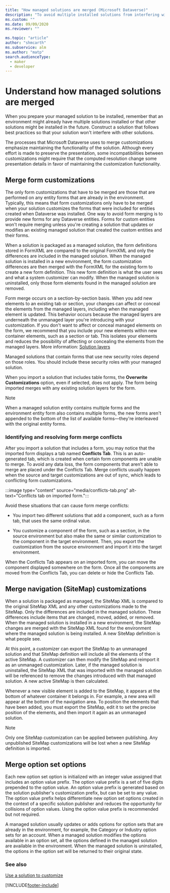 ```yaml
---
title: "How managed solutions are merged (Microsoft Dataverse)" 
description: "To avoid multiple installed solutions from interfering with one another, follow best practices while constructing a solution." 
ms.custom: ""
ms.date: 09/09/2020
ms.reviewer: ""

ms.topic: "article"
author: "shmcarth" 
ms.subservice: alm
ms.author: "matp" 
search.audienceType: 
  - maker
  - developer
---
```

# Understand how managed solutions are merged
When you prepare your managed solution to be installed, remember that an environment might already have multiple solutions installed or that other solutions might be installed in the future. Construct a solution that follows best practices so that your solution won't interfere with other solutions.  
  
The processes that Microsoft Dataverse uses to merge customizations emphasize maintaining the functionality of the solution. Although every effort is made to preserve the presentation, some incompatibilities between customizations might require that the computed resolution change some presentation details in favor of maintaining the customization functionality.
  
<a name="BKMK_MergingFormCustomizations"></a>   

## Merge form customizations  
 The only form customizations that have to be merged are those that are performed on any entity forms that are already in the environment. Typically, this means that form customizations only have to be merged when your solution customizes the forms that were included for entities created when Dataverse was installed. One way to avoid form merging is to provide new forms for any Dataverse entities. Forms for custom entities won't require merging unless you're creating a solution that updates or modifies an existing managed solution that created the custom entities and their forms.  
  
 When a solution is packaged as a managed solution, the form definitions stored in FormXML are compared to the original FormXML and only the differences are included in the managed solution. When the managed solution is installed in a new environment, the form customization differences are then merged with the FormXML for the existing form to create a new form definition. This new form definition is what the user sees and what a system customizer can modify. When the managed solution is uninstalled, only those form elements found in the managed solution are removed.  
  
Form merge occurs on a section-by-section basis. When you add new elements to an existing tab or section, your changes can affect or conceal the elements from the managed layers, including when the managed element is updated. This behavior occurs because the managed layers are underneath the unmanaged layer you're introducing with your customization. If you don't want to affect or conceal managed elements on the form, we recommend that you include your new elements within new container elements, such as a section or tab. This isolates your elements and reduces the possibility of affecting or concealing the elements from the managed layers. More information: [Solution layers](solution-layers-alm.md) 
  
 Managed solutions that contain forms that use new security roles depend on those roles. You should include these security roles with your managed solution. 
 
 When you import a solution that includes table forms, the **Overwrite Customizations** option, even if selected, does not apply. The form being imported merges with any existing solution layers for the form.
  
> [!NOTE]
>  When a managed solution entity contains multiple forms and the environment entity form also contains multiple forms, the new forms aren't appended to the bottom of the list of available forms&mdash;they're interleaved with the original entity forms.

### Identifying and resolving form merge conflicts

After you import a solution that includes a form, you may notice that the imported form displays a tab named **Conflicts Tab**. This is an auto-generated tab, which is created when certain form components are unable to merge. To avoid any data loss, the form components that aren’t able to merge are placed under the Conflicts Tab. Merge conflicts usually happen when the source and target customizations are out of sync, which leads to conflicting form customizations.

:::image type="content" source="media/conflicts-tab.png" alt-text="Conflicts tab on imported form.":::

Avoid these situations that can cause form merge conflicts:

- You import two different solutions that add a component, such as a form tab, that uses the same ordinal value.

- You customize a component of the form, such as a section, in the source environment but also make the same or similar customization to the component in the target environment. Then, you export the customization from the source environment and import it into the target environment.

When the Conflicts Tab appears on an imported form, you can move the component displayed somewhere on the form. Once all the components are moved from the Conflicts Tab, you can delete or hide the Conflicts Tab.
  
<a name="BKMK_MergingNavigationCustomizations"></a>   
## Merge navigation (SiteMap) customizations  
 When a solution is packaged as managed, the SiteMap XML is compared to the original SiteMap XML and any other customizations made to the SiteMap. Only the differences are included in the managed solution. These differences include items that are changed, moved, added, or removed. When the managed solution is installed in a new environment, the SiteMap changes are merged with the SiteMap XML found for the environment where the managed solution is being installed. A new SiteMap definition is what people see.  
  
 At this point, a customizer can export the SiteMap to an unmanaged solution and that SiteMap definition will include all the elements of the active SiteMap. A customizer can then modify the SiteMap and reimport it as an unmanaged customization. Later, if the managed solution is uninstalled, the SiteMap XML that was imported with the managed solution will be referenced to remove the changes introduced with that managed solution. A new active SiteMap is then calculated.  
  
 Whenever a new visible element is added to the SiteMap, it appears at the bottom of whatever container it belongs in. For example, a new area will appear at the bottom of the navigation area. To position the elements that have been added, you must export the SiteMap, edit it to set the precise position of the elements, and then import it again as an unmanaged solution.  
  
> [!NOTE]
>  Only one SiteMap customization can be applied between publishing. Any unpublished SiteMap customizations will be lost when a new SiteMap definition is imported.  
  
<a name="BKMK_MergingOptionSetOptions"></a>   
## Merge option set options  
 Each new option set option is initialized with an integer value assigned that includes an option value prefix. The option value prefix is a set of five digits prepended to the option value. An option value prefix is generated based on the solution publisher's customization prefix, but can be set to any value. The option value prefix helps differentiate new option set options created in the context of a specific solution publisher and reduces the opportunity for collisions of option values. Using the option value prefix is recommended but not required.  
  
 A managed solution usually updates or adds options for option sets that are already in the environment, for example, the Category or Industry option sets for an account. When a managed solution modifies the options available in an option set, all the options defined in the managed solution are available in the environment. When the managed solution is uninstalled, the options in the option set will be returned to their original state.  
  
### See also  

[Use a solution to customize](use-solutions-for-your-customizations.md)


[!INCLUDE[footer-include](../includes/footer-banner.md)]
